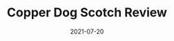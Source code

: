 ---
layout: youtube
youtubeId: VpUruNkAEKI
permalink: /copper-dog-scotch-review/
title: "Copper Dog Scotch Review"
date: "2021-07-20"
categories: 
  - "scotch-reviews"
---